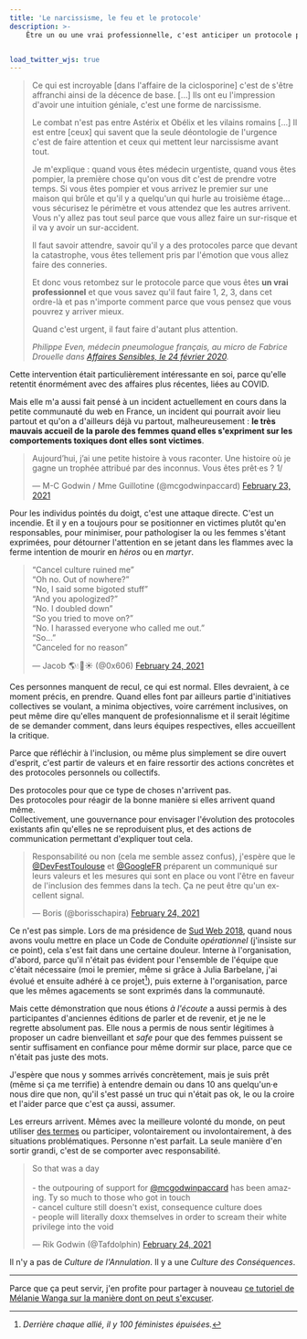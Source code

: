 ```yaml
---
title: 'Le narcissisme, le feu et le protocole'
description: >-
    Être un ou une vrai professionnelle, c'est anticiper un protocole pour retomber dessus dans une situation critique. Parce que sinon, vous êtes tellement pris par l'émotion que vous allez faire des conneries.


load_twitter_wjs: true
---
```


> Ce qui est incroyable \[dans l'affaire de la ciclosporine\] c'est de s'être affranchi ainsi de la décence de base. […] Ils ont eu l'impression d'avoir une intuition géniale, c'est une forme de narcissisme.
>
> Le combat n'est pas entre Astérix et Obélix et les vilains romains […] Il est entre [ceux] qui savent que la seule déontologie de l'urgence c'est de faire attention et ceux qui mettent leur narcissisme avant tout.
>
> Je m'explique : quand vous êtes médecin urgentiste, quand vous êtes pompier, la première chose qu'on vous dit c'est de prendre votre temps. Si vous êtes pompier et vous arrivez le premier sur une maison qui brûle et qu'il y a quelqu'un qui hurle au troisième étage… vous sécurisez le périmètre et vous attendez que les autres arrivent. Vous n'y allez pas tout seul parce que vous allez faire un sur-risque et il va y avoir un sur-accident.
>
> Il faut savoir attendre, savoir qu'il y a des protocoles parce que devant la catastrophe, vous êtes tellement pris par l'émotion que vous allez faire des conneries.
>
> Et donc vous retombez sur le protocole parce que vous êtes **un vrai professionnel** et que vous savez qu'il faut faire 1, 2, 3, dans cet ordre-là et pas n'importe comment parce que vous pensez que vous pouvrez y arriver mieux.
>
> Quand c'est urgent, il faut faire d'autant plus attention.
>
> <cite>Philippe Even, médecin pneumologue français, au micro de Fabrice Drouelle dans [Affaires Sensibles, le 24 février 2020](https://www.franceinter.fr/emissions/affaires-sensibles/affaires-sensibles-24-fevrier-2021).</cite>

Cette intervention était particulièrement intéressante en soi, parce qu'elle retentit énormément avec des affaires plus récentes, liées au COVID.

Mais elle m'a aussi fait pensé à un incident actuellement en cours dans la petite communauté du web en France, un incident qui pourrait avoir lieu partout et qu'on a d'ailleurs déjà vu partout, malheureusement : **le très mauvais accueil de la parole des femmes quand elles s'expriment sur les comportements toxiques dont elles sont victimes**.

<blockquote class="twitter-tweet"><p lang="fr" dir="ltr">Aujourd’hui, j’ai une petite histoire à vous raconter. Une histoire où je gagne un trophée attribué par des inconnus. Vous êtes prêt·es ? 1/</p>&mdash; M-C Godwin / Mme Guillotine (@mcgodwinpaccard) <a href="https://twitter.com/mcgodwinpaccard/status/1364166282933899271?ref_src=twsrc%5Etfw">February 23, 2021</a></blockquote>

Pour les individus pointés du doigt, c'est une attaque directe. C'est un incendie. Et il y en a toujours pour se positionner en victimes plutôt qu'en responsables, pour minimiser, pour pathologiser la ou les femmes s'étant exprimées, pour détourner l'attention en se jetant dans les flammes avec la ferme intention de mourir en _héros_ ou en _martyr_.

<blockquote class="twitter-tweet"><p lang="en" dir="ltr">“Cancel culture ruined me”<br>“Oh no. Out of nowhere?”<br>“No, I said some bigoted stuff”<br>“And you apologized?”<br>“No. I doubled down”<br>“So you tried to move on?”<br>“No. I harassed everyone who called me out.”<br>“So...”<br>“Canceled for no reason”</p>&mdash; Jacob 🌎💧🍁☀️ (@0x606) <a href="https://twitter.com/0x606/status/1364724206810796036?ref_src=twsrc%5Etfw">February 24, 2021</a></blockquote>

Ces personnes manquent de recul, ce qui est normal. Elles devraient, à ce moment précis, en prendre. Quand elles font par ailleurs partie d'initiatives collectives se voulant, a minima objectives, voire carrément inclusives, on peut même dire qu'elles manquent de profesionnalisme et il serait légitime de se demander comment, dans leurs équipes respectives, elles accueillent la critique.

Parce que réfléchir à l'inclusion, ou même plus simplement se dire ouvert d'esprit, c'est partir de valeurs et en faire ressortir des actions concrètes et des protocoles personnels ou collectifs.

Des protocoles pour que ce type de choses n'arrivent pas.  
Des protocoles pour réagir de la bonne manière si elles arrivent quand même.  
Collectivement, une gouvernance pour envisager l'évolution des protocoles existants afin qu'elles ne se reproduisent plus, et des actions de communication permettant d'expliquer tout cela.

<blockquote class="twitter-tweet"><p lang="fr" dir="ltr">Responsabilité ou non (cela me semble assez confus), j&#39;espère que le <a href="https://twitter.com/DevFestToulouse?ref_src=twsrc%5Etfw">@DevFestToulouse</a> et <a href="https://twitter.com/GoogleFR?ref_src=twsrc%5Etfw">@GoogleFR</a> préparent un communiqué sur leurs valeurs et les mesures qui sont en place ou vont l&#39;être en faveur de l&#39;inclusion des femmes dans la tech. Ça ne peut être qu&#39;un excellent signal.</p>&mdash; Boris (@borisschapira) <a href="https://twitter.com/borisschapira/status/1364515065731383296?ref_src=twsrc%5Etfw">February 24, 2021</a></blockquote>

Ce n'est pas simple. Lors de ma présidence de [Sud Web 2018](https://sudweb.fr/2018/), quand nous avons voulu mettre en place un Code de Conduite _opérationnel_ (j'insiste sur ce point), cela s'est fait dans une certaine douleur. Interne à l'organisation, d'abord, parce qu'il n'était pas évident pour l'ensemble de l'équipe que c'était nécessaire (moi le premier, même si grâce à Julia Barbelane, j'ai évolué et ensuite adhéré à ce projet[^1]), puis externe à l'organisation, parce que les mêmes agacements se sont exprimés dans la communauté.

[^1]: _Derrière chaque allié, il y 100 féministes épuisées._

Mais cette démonstration que nous étions _à l'écoute_ a aussi permis à des participantes d'anciennes éditions de parler et de revenir, et je ne le regrette absolument pas. Elle nous a permis de nous sentir légitimes à proposer un cadre bienveillant et _safe_ pour que des femmes puissent se sentir suffisament en confiance pour même dormir sur place, parce que ce n'était pas juste des mots.

J'espère que nous y sommes arrivés concrètement, mais je suis prêt (même si ça me terrifie) à entendre demain ou dans 10 ans quelqu'un·e nous dire que non, qu'il s'est passé un truc qui n'était pas ok, le ou la croire et l'aider parce que c'est ça aussi, assumer.

Les erreurs arrivent. Mêmes avec la meilleure volonté du monde, on peut utiliser [des termes](/notes/2020-06-des-termes-problematiques/) ou participer, volontairement ou involontairement, à des situations problématiques. Personne n'est parfait. La seule manière d'en sortir grandi, c'est de se comporter avec responsabilité.

<blockquote class="twitter-tweet"><p lang="en" dir="ltr">So that was a day<br><br>- the outpouring of support for <a href="https://twitter.com/mcgodwinpaccard?ref_src=twsrc%5Etfw">@mcgodwinpaccard</a> has been amazing. Ty so much to those who got in touch<br>- cancel culture still doesn&#39;t exist, consequence culture does<br>- people will literally doxx themselves in order to scream their white privilege into the void</p>&mdash; Rik Godwin (@Tafdolphin) <a href="https://twitter.com/Tafdolphin/status/1364473898042085376?ref_src=twsrc%5Etfw">February 24, 2021</a></blockquote>

Il n'y a pas de _Culture de l'Annulation_. Il y a une _Culture des Conséquences_.

---

Parce que ça peut servir, j'en profite pour partager à nouveau [ce tutoriel de Mélanie Wanga sur la manière dont on peut s'excuser](/notes/2019-02-comment-bien-s-excuser-melanie-wanga/).
